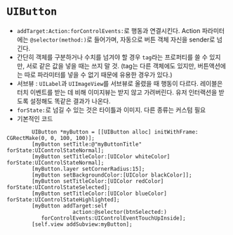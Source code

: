 # `UIButton`


 - `addTarget:Action:forControlEvents:`로 행동과 연결시킨다. Action 파라미터에는 `@selector(method:)`로 들어가며, 자동으로 버튼 객체 자신을 sender로 넘긴다.
 - 간단히 객체를 구분하거나 수치를 넘겨야 할 경우 `tag`라는 프로퍼티를 쓸 수 있지만, 서로 같은 값을 넣을 때는 쓰지 말 것. (tag는 다른 객체에도 있지만, 버튼액션에는 따로 파라미터를 넣을 수 없기 때문에 유용한 경우가 있다.)
 - 서브뷰 : `UILabel`과 `UIImageView`를 서브뷰로 올렸을 때 행동이 다르다. 레이블은 터치 이벤트를 받는 데 비해 이미지뷰는 받지 않고 가려버린다. 유저 인터랙션을 받도록 설정해도 똑같은 결과가 나온다.
 - `forState:`로 넘길 수 있는 것은 타이틀과 이미지. 다른 종류는 커스텀 필요
- 기본적인 코드
```objc
        UIButton *myButton = [[UIButton alloc] initWithFrame: CGRectMake(0, 0, 100, 100)];
        [myButton setTitle:@"myButtonTitle" forState:UIControlStateNormal];
        [myButton setTitleColor:[UIColor whiteColor] forState:UIControlStateNormal];
        [myButton.layer setCornerRadius:15];
        [myButton setBackgroundColor:[UIColor blackColor]];
        [myButton setTitleColor:[UIColor redColor] forState:UIControlStateSelected];
        [myButton setTitleColor:[UIColor blueColor] forState:UIControlStateHighlighted];
        [myButton addTarget:self 
				     action:@selector(btnSelected:)
	       forControlEvents:UIControlEventTouchUpInside];        
		[self.view addSubview:myButton];
```
